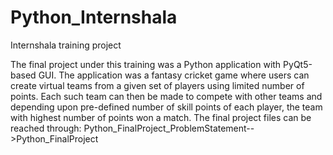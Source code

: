 # Python_Internshala
Internshala training project

The final project under this training was a Python application with PyQt5-based GUI. The application was a fantasy cricket game where users can create virtual teams from a given set of players using limited number of points. Each such team can then be made to compete with other teams and depending upon pre-defined number of skill points of each player, the team with highest number of points won a match.
The final project files can be reached through: Python_FinalProject_ProblemStatement-->Python_FinalProject
